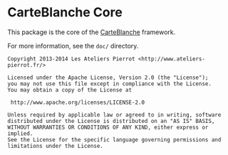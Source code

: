 CarteBlanche Core
=================

This package is the core of the [CarteBlanche](http://github.com/php-carteblanche/carteblanche) framework.

For more information, see the `doc/` directory.

    Copyright 2013-2014 Les Ateliers Pierrot <http://www.ateliers-pierrot.fr/>

    Licensed under the Apache License, Version 2.0 (the "License");
    you may not use this file except in compliance with the License.
    You may obtain a copy of the License at

     http://www.apache.org/licenses/LICENSE-2.0

    Unless required by applicable law or agreed to in writing, software
    distributed under the License is distributed on an "AS IS" BASIS,
    WITHOUT WARRANTIES OR CONDITIONS OF ANY KIND, either express or implied.
    See the License for the specific language governing permissions and
    limitations under the License.

